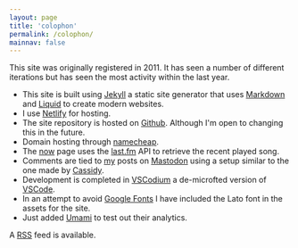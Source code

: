 ```yaml
---
layout: page
title: 'colophon'
permalink: /colophon/
mainnav: false
---
```


This site was originally registered in 2011. It has seen a number of different iterations but has seen the most activity within the last year.

* This site is built using [Jekyll] a static site generator that uses [Markdown] and [Liquid] to create modern websites. 
* I use [Netlify] for hosting.
* The site repository is hosted on [Github]. Although I'm open to changing this in the future.
* Domain hosting through [namecheap].
* The [now] page uses the [last.fm] API to retrieve the recent played song.
* Comments are tied to [my] posts on [Mastodon] using a setup similar to the one made by [Cassidy].
* Development is completed in [VSCodium] a de-microfted version of [VSCode].
* In an attempt to avoid [Google Fonts] I have included the Lato font in the assets for the site.
* Just added [Umami] to test out their analytics.

A [RSS] feed is available.

[Jekyll]: https://jekyllrb.com
[Markdown]: https://daringfireball.net/projects/markdown/
[Liquid]: https://github.com/Shopify/liquid/wiki
[Netlify]: https://netlify.com
[Github]: https://github.com
[now]: /now
[last.fm]: https://last.fm
[my]: https://hachyderm.io/@eeentropyyy
[Mastodon]: https://joinmastodon.org/
[Cassidy]: https://cassidyjames.com/blog/fediverse-blog-comments-mastodon/
[VSCodium]: https://vscodium.com/
[VSCode]: https://code.visualstudio.com/
[Google  Fonts]: https://fonts.google.com/
[namecheap]: https://www.namecheap.com/
[Proton Mail]: https://proton.me/mail
[1Password]: https://1password.com/
[Mullvad]: https://mullvad.net
[Umami]: https://umami.is
[RSS]: /feed.xml